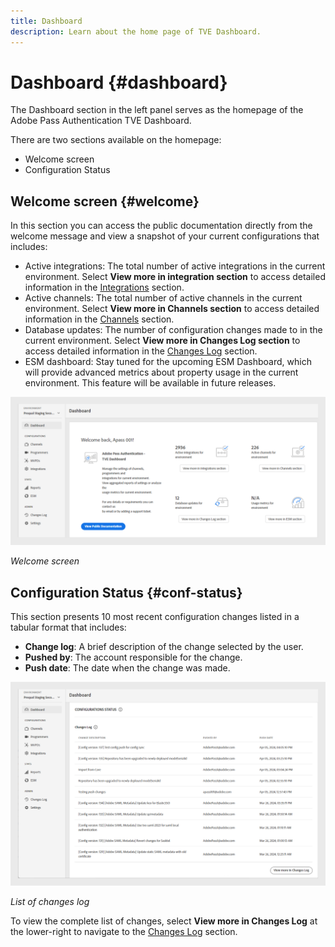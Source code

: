 ```yaml
---
title: Dashboard
description: Learn about the home page of TVE Dashboard.
---
```


# Dashboard {#dashboard}

The Dashboard section in the left panel serves as the homepage of the Adobe Pass Authentication TVE Dashboard. 

There are two sections available on the homepage:

* Welcome screen
* Configuration Status

## Welcome screen {#welcome}

In this section you can access the public documentation directly from the welcome message and view a snapshot of your current configurations that includes:

* Active integrations: The total number of active integrations in the current environment. Select **View more in integration section** to access detailed information in the [Integrations](tve-dashboard-integrations.md) section.
* Active channels: The total number of active channels in the current environment. Select **View more in Channels section** to access detailed information in the [Channels](tve-dashboard-channels.md) section.
* Database updates: The number of configuration changes made to in the current environment. Select **View more in Changes Log section** to access detailed information in the [Changes Log](tve-dashboard-changes-log.md) section.
* ESM dashboard: Stay tuned for the upcoming ESM Dashboard, which will provide advanced metrics about property usage in the current environment. This feature will be available in future releases.

![Welcome screen](assets/welcome-screen.png)

*Welcome screen*

## Configuration Status {#conf-status}

This section presents 10 most recent configuration changes listed in a tabular format that includes:

* **Change log**: A brief description of the change selected by the user.
* **Pushed by**: The account responsible for the change.
* **Push date**: The date when the change was made.

![List of changes log](assets/configuration-status.png)

*List of changes log*

To view the complete list of changes, select **View more in Changes Log** at the lower-right to navigate to the [Changes Log](tve-dashboard-changes-log.md) section. 
